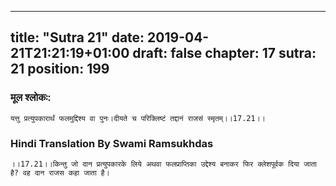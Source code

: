 
---
title: "Sutra 21"
date: 2019-04-21T21:21:19+01:00
draft: false
chapter: 17
sutra: 21
position: 199
---
### मूल श्लोकः:
```
यत्तु प्रत्युपकारार्थं फलमुद्दिश्य वा पुनः।दीयते च परिक्लिष्टं तद्दानं राजसं स्मृतम्।।17.21।।

```

### Hindi Translation By Swami Ramsukhdas
```
।।17.21।।किन्तु जो दान प्रत्युपकारके लिये अथवा फलप्राप्तिका उद्देश्य बनाकर फिर क्लेशपूर्वक दिया जाता है? वह दान राजस कहा जाता है।

```


